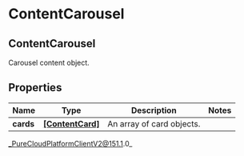 # ContentCarousel

## ContentCarousel
Carousel content object.

## Properties

|Name | Type | Description | Notes|
|------------ | ------------- | ------------- | -------------|
| **cards** | [**[ContentCard]**](ContentCard) | An array of card objects. | |



_PureCloudPlatformClientV2@151.1.0_
